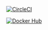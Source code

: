 
[![CircleCI](https://circleci.com/gh/twcbe/aiyanar.svg?style=svg)](https://circleci.com/gh/twcbe/aiyanar)


[![Docker Hub](https://img.shields.io/docker/build/twcbe/aiyanar.svg?style=plastic)](https://hub.docker.com/r/twcbe/aiyanar/builds/)

